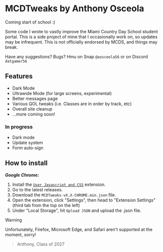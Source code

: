 # MCDTweaks by Anthony Osceola

Coming start of school :)

Some code I wrote to vastly improve the Miami Country Day School student portal.
This is a side project of mine that I occasionally work on, so updates may be infrequent.
This is not officially endorsed by MCDS, and things may break.

Have any suggestions? Bugs? Hmu on Snap `@aosceola56` or on Discord `datgamer56`

## Features

- Dark Mode
- Ultrawide Mode (for large screens, experimental)
- Better messages page
- Various QOL tweaks (i.e. Classes are in order by track, etc)
- Overall site cleanup
- ...more coming soon!

### In progress
- Dark mode
- Update system
- Form auto-sign

## How to install

***Google Chrome:***

1. Install the [`User Javascript and CSS`](https://chromewebstore.google.com/detail/user-javascript-and-css/nbhcbdghjpllgmfilhnhkllmkecfmpld?hl=en&pli=1) extension.
2. Go to the latest releases.
3. Download the `MCDTweaks-vX.X-CHROME.min.json` file.
4. Open the extension, click "Settings", then head to "Extension Settings" (third tab from the top on the left)
5. Under "Local Storage", hit `Upload JSON` and upload the .json file.

> [!WARNING]
> Unfortunately, Firefox, Microsoft Edge, and Safari aren't supported at the moment, sorry!

> Anthony, Class of 2027
